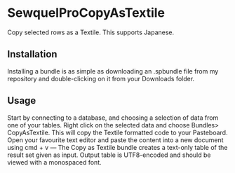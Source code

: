 # SewquelProCopyAsTextile
Copy selected rows as a Textile.
This supports Japanese.

## Installation
Installing a bundle is as simple as downloading an .spbundle file from my repository and double-clicking on it from your Downloads folder.

## Usage
Start by connecting to a database, and choosing a selection of data from one of your tables. Right click on the selected data and choose Bundles> CopyAsTextile. This will copy the Textile formatted code to your Pasteboard.
Open your favourite text editor and paste the content into a new document using cmd + v — The Copy as Textile bundle creates a text-only table of the result set given as input.
Output table is UTF8-encoded and should be viewed with a monospaced font.
